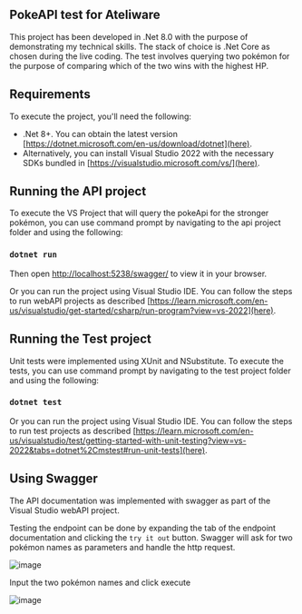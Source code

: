 PokeAPI test for Ateliware
-

This project has been developed in .Net 8.0 with the purpose of demonstrating my technical skills. The stack of choice is .Net Core as chosen during the live coding. The test involves querying two pokémon for the purpose of comparing which of the two wins with the highest HP.

Requirements
-

To execute the project, you'll need the following:

- .Net 8+. You can obtain the latest version [https://dotnet.microsoft.com/en-us/download/dotnet](here).
- Alternatively, you can install Visual Studio 2022 with the necessary SDKs bundled in [https://visualstudio.microsoft.com/vs/](here).

Running the API project
-

To execute the VS Project that will query the pokeApi for the stronger pokémon, you can use command prompt by navigating to the api project folder and using the following:
### `dotnet run`
Then open [http://localhost:5238/swagger/](http://localhost:5238/swagger) to view it in your browser.

Or you can run the project using Visual Studio IDE. You can follow the steps to run webAPI projects as described [https://learn.microsoft.com/en-us/visualstudio/get-started/csharp/run-program?view=vs-2022](here).

Running the Test project
-

Unit tests were implemented using XUnit and NSubstitute. To execute the tests, you can use command prompt by navigating to the test project folder and using the following:

### `dotnet test`

Or you can run the project using Visual Studio IDE. You can follow the steps to run test projects as described [https://learn.microsoft.com/en-us/visualstudio/test/getting-started-with-unit-testing?view=vs-2022&tabs=dotnet%2Cmstest#run-unit-tests](here).

Using Swagger
-

The API documentation was implemented with swagger as part of the Visual Studio webAPI project. 

Testing the endpoint can be done by expanding the tab of the endpoint documentation and clicking the `try it out` button. Swagger will ask for two pokémon names as parameters and handle the http request.

![image](https://github.com/vjunior1987/Ateliware.Pokeapi/assets/45671294/e826a541-a550-4ae0-b3ce-2efb96b68fff)

Input the two pokémon names and click execute

![image](https://github.com/vjunior1987/Ateliware.Pokeapi/assets/45671294/7edf8fa3-1105-4b8f-8e8d-6a894568fa43)
